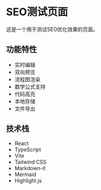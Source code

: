 # SEO测试页面

这是一个用于测试SEO优化效果的页面。

## 功能特性

- 实时编辑
- 双向预览
- 流程图渲染
- 数学公式支持
- 代码高亮
- 本地存储
- 文件导出

## 技术栈

- React
- TypeScript
- Vite
- Tailwind CSS
- Markdown-it
- Mermaid
- Highlight.js